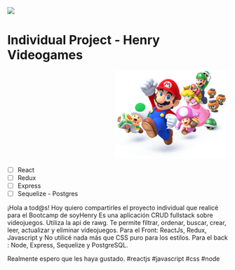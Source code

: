 <p align='left'>
    <img src='https://static.wixstatic.com/media/85087f_0d84cbeaeb824fca8f7ff18d7c9eaafd~mv2.png/v1/fill/w_160,h_30,al_c,q_85,usm_0.66_1.00_0.01/Logo_completo_Color_1PNG.webp' </img>
</p>

# Individual Project - Henry Videogames

<p align="right">
  <img height="200" src="./videogame.png" />
</p>

- [ ] React
- [ ] Redux
- [ ] Express
- [ ] Sequelize - Postgres

¡Hola a tod@s! Hoy quiero compartirles el proyecto individual que realicé para el Bootcamp de soyHenry
Es una aplicación CRUD fullstack sobre videojuegos. Utiliza la api de rawg.
Te permite filtrar, ordenar, buscar, crear, leer, actualizar y eliminar videojuegos.
Para el Front: ReactJs, Redux, Javascript y No utilicé nada más que CSS puro para los estilos.
Para el back : Node, Express, Sequelize y PostgreSQL.

Realmente espero que les haya gustado.
#reactjs #javascript #css #node
